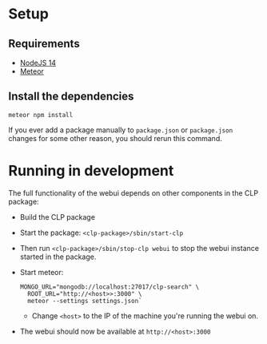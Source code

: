 # Setup

## Requirements

* [NodeJS 14](https://nodejs.org/download/release/v14.21.3/)
* [Meteor](https://docs.meteor.com/install.html#installation)

## Install the dependencies

```shell
meteor npm install
```

If you ever add a package manually to `package.json` or `package.json` changes
for some other reason, you should rerun this command.

# Running in development

The full functionality of the webui depends on other components in the CLP
package:

* Build the CLP package
* Start the package: `<clp-package>/sbin/start-clp`
* Then run `<clp-package>/sbin/stop-clp webui` to stop the webui instance started
  in the package.
* Start meteor:

  ```shell
  MONGO_URL="mongodb://localhost:27017/clp-search" \
    ROOT_URL="http://<host>>:3000" \
    meteor --settings settings.json`
  ```
  
  * Change `<host>` to the IP of the machine you're running the webui on.

* The webui should now be available at `http://<host>:3000`
